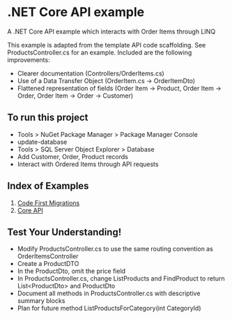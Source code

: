 # .NET Core API example
A .NET Core API example which interacts with Order Items through LINQ

This example is adapted from the template API code scaffolding. See ProductsController.cs for an example. Included are the following improvements:
- Clearer documentation (Controllers/OrderItems.cs)
- Use of a Data Transfer Object (OrderItem.cs -> OrderItemDto)
- Flattened representation of fields (Order Item -> Product, Order Item -> Order, Order Item -> Order -> Customer)

## To run this project
- Tools > NuGet Package Manager > Package Manager Console
- update-database
- Tools > SQL Server Object Explorer > Database
- Add Customer, Order, Product records
- Interact with Ordered Items through API requests

## Index of Examples
1. [Code First Migrations](https://github.com/christinebittle/CoreEntityFramework)
2. [Core API](https://github.com/christinebittle/CoreAPI)

## Test Your Understanding!
- Modify ProductsController.cs to use the same routing convention as OrderItemsController
- Create a ProductDTO
- In the ProductDto, omit the price field
- In ProductsController.cs, change ListProducts and FindProduct to return List\<ProductDto\> and ProductDto
- Document all methods in ProductsController.cs with descriptive summary blocks
- Plan for future method ListProductsForCategory(int CategoryId)
